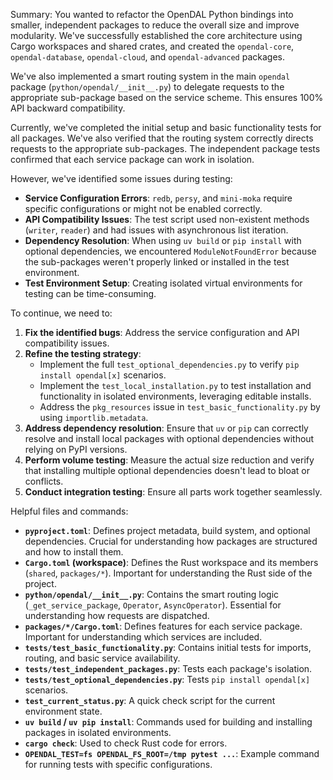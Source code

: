 Summary: You wanted to refactor the OpenDAL Python bindings into smaller, independent packages to 
reduce the overall size and improve modularity. We've successfully established the core architecture 
using Cargo workspaces and shared crates, and created the `opendal-core`, `opendal-database`, 
`opendal-cloud`, and `opendal-advanced` packages.

We've also implemented a smart routing system in the main `opendal` package 
(`python/opendal/__init__.py`) to delegate requests to the appropriate sub-package based on the service
 scheme. This ensures 100% API backward compatibility.

Currently, we've completed the initial setup and basic functionality tests for all packages. We've also
 verified that the routing system correctly directs requests to the appropriate sub-packages. The 
independent package tests confirmed that each service package can work in isolation.

However, we've identified some issues during testing:
- **Service Configuration Errors**: `redb`, `persy`, and `mini-moka` require specific configurations or
 might not be enabled correctly.
- **API Compatibility Issues**: The test script used non-existent methods (`writer`, `reader`) and had 
issues with asynchronous list iteration.
- **Dependency Resolution**: When using `uv build` or `pip install` with optional dependencies, we 
encountered `ModuleNotFoundError` because the sub-packages weren't properly linked or installed in the 
test environment.
- **Test Environment Setup**: Creating isolated virtual environments for testing can be time-consuming.

To continue, we need to:
1. **Fix the identified bugs**: Address the service configuration and API compatibility issues.
2. **Refine the testing strategy**:
    - Implement the full `test_optional_dependencies.py` to verify `pip install opendal[x]` scenarios.
    - Implement the `test_local_installation.py` to test installation and functionality in isolated 
environments, leveraging editable installs.
    - Address the `pkg_resources` issue in `test_basic_functionality.py` by using `importlib.metadata`.
3. **Address dependency resolution**: Ensure that `uv` or `pip` can correctly resolve and install local
 packages with optional dependencies without relying on PyPI versions.
4. **Perform volume testing**: Measure the actual size reduction and verify that installing multiple 
optional dependencies doesn't lead to bloat or conflicts.
5. **Conduct integration testing**: Ensure all parts work together seamlessly.

Helpful files and commands:
- **`pyproject.toml`**: Defines project metadata, build system, and optional dependencies. Crucial for 
understanding how packages are structured and how to install them.
- **`Cargo.toml` (workspace)**: Defines the Rust workspace and its members (`shared`, `packages/*`). 
Important for understanding the Rust side of the project.
- **`python/opendal/__init__.py`**: Contains the smart routing logic (`_get_service_package`, 
`Operator`, `AsyncOperator`). Essential for understanding how requests are dispatched.
- **`packages/*/Cargo.toml`**: Defines features for each service package. Important for understanding 
which services are included.
- **`tests/test_basic_functionality.py`**: Contains initial tests for imports, routing, and basic 
service availability.
- **`tests/test_independent_packages.py`**: Tests each package's isolation.
- **`tests/test_optional_dependencies.py`**: Tests `pip install opendal[x]` scenarios.
- **`test_current_status.py`**: A quick check script for the current environment state.
- **`uv build` / `uv pip install`**: Commands used for building and installing packages in isolated 
environments.
- **`cargo check`**: Used to check Rust code for errors.
- **`OPENDAL_TEST=fs OPENDAL_FS_ROOT=/tmp pytest ...`**: Example command for running tests with 
specific configurations.